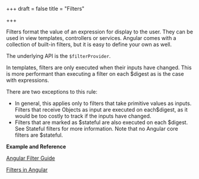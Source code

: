 +++
draft = false
title = "Filters"

+++

Filters format the value of an expression for display to the user. They can be used in view templates, controllers or services. Angular comes with a collection of built-in filters, but it is easy to define your own as well.

The underlying API is the `$filterProvider`.

In templates, filters are only executed when their inputs have changed. This is more performant than executing a filter on each $digest as is the case with expressions.

There are two exceptions to this rule:

   * In general, this applies only to filters that take primitive values as inputs. Filters that receive Objects as input are executed on each$digest, as it would be too costly to track if the inputs have changed.
   * Filters that are marked as $stateful are also executed on each $digest. See Stateful filters for more information. Note that no Angular core filters are $stateful.

<b>Example and Reference</b>

[Angular Filter Guide](https://docs.angularjs.org/guide/filter)

[Filters in Angular](http://www.w3schools.com/angular/angular_filters.asp)
